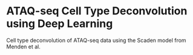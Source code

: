 # ATAQ-seq Cell Type Deconvolution using Deep Learning
Cell type deconvolution of ATAQ-seq data using the Scaden model from Menden et al.
